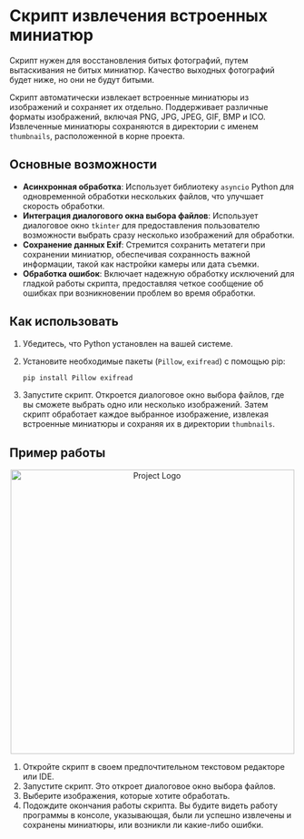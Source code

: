 # Скрипт извлечения встроенных миниатюр

Скрипт нужен для восстановления битых фотографий, путем вытаскивания не битых миниатюр. Качество выходных фотографий будет ниже, но они не будут битыми. 

Скрипт автоматически извлекает встроенные миниатюры из изображений и сохраняет их отдельно. Поддерживает различные форматы изображений, включая PNG, JPG, JPEG, GIF, BMP и ICO. Извлеченные миниатюры сохраняются в директории с именем `thumbnails`, расположенной в корне проекта.

## Основные возможности

- **Асинхронная обработка**: Использует библиотеку `asyncio` Python для одновременной обработки нескольких файлов, что улучшает скорость обработки.
- **Интеграция диалогового окна выбора файлов**: Использует диалоговое окно `tkinter` для предоставления пользователю возможности выбрать сразу несколько изображений для обработки.
- **Сохранение данных Exif**: Стремится сохранить метатеги при сохранении миниатюр, обеспечивая сохранность важной информации, такой как настройки камеры или дата съемки.
- **Обработка ошибок**: Включает надежную обработку исключений для гладкой работы скрипта, предоставляя четкое сообщение об ошибках при возникновении проблем во время обработки.

## Как использовать

1. Убедитесь, что Python установлен на вашей системе.
2. Установите необходимые пакеты (`Pillow`, `exifread`) с помощью pip:

   ```bash
   pip install Pillow exifread
   ```

3. Запустите скрипт. Откроется диалоговое окно выбора файлов, где вы сможете выбрать одно или несколько изображений. Затем скрипт обработает каждое выбранное изображение, извлекая встроенные миниатюры и сохраняя их в директории `thumbnails`.

## Пример работы

<p align="center">
      <img src="https://i.ibb.co/3r1TjM4/229037-temp.jpg" alt="Project Logo" width="500">
</p>

1. Откройте скрипт в своем предпочтительном текстовом редакторе или IDE.
2. Запустите скрипт. Это откроет диалоговое окно выбора файлов.
3. Выберите изображения, которые хотите обработать.
4. Подождите окончания работы скрипта. Вы будите видеть работу программы в консоле, указывающая, были ли успешно извлечены и сохранены миниатюры, или возникли ли какие-либо ошибки.
